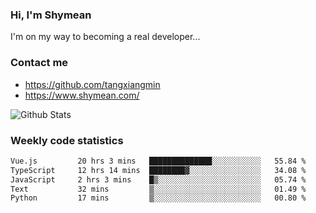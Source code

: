 ### Hi, I'm Shymean

I'm on my way to becoming a real developer...

### Contact me

- <https://github.com/tangxiangmin>
- <https://www.shymean.com/>

![Github Stats](https://github-readme-stats.vercel.app/api?username=tangxiangmin&show_icons=true&theme=dark)


###  Weekly code statistics

<!--START_SECTION:waka-->

```txt
Vue.js         20 hrs 3 mins   ██████████████░░░░░░░░░░░   55.84 %
TypeScript     12 hrs 14 mins  ████████▓░░░░░░░░░░░░░░░░   34.08 %
JavaScript     2 hrs 3 mins    █▒░░░░░░░░░░░░░░░░░░░░░░░   05.74 %
Text           32 mins         ▒░░░░░░░░░░░░░░░░░░░░░░░░   01.49 %
Python         17 mins         ▒░░░░░░░░░░░░░░░░░░░░░░░░   00.80 %
```

<!--END_SECTION:waka-->